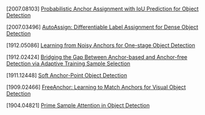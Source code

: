 [2007.08103] [Probabilistic Anchor Assignment with IoU
Prediction for Object Detection](https://arxiv.org/abs/2007.08103)

[2007.03496] [AutoAssign: Differentiable Label Assignment for Dense Object Detection
](https://arxiv.org/abs/2007.03496)

[1912.05086] [Learning from Noisy Anchors for One-stage Object Detection](https://arxiv.org/abs/1912.05086)

[1912.02424] [Bridging the Gap Between Anchor-based and Anchor-free Detection via
Adaptive Training Sample Selection](https://arxiv.org/abs/1912.02424)

[1911.12448] [Soft Anchor-Point Object Detection](https://arxiv.org/abs/1911.12448)

[1909.02466] [FreeAnchor: Learning to Match Anchors for Visual
Object Detection](https://arxiv.org/abs/1909.02466)

[1904.04821] [Prime Sample Attention in Object Detection](https://arxiv.org/abs/1904.04821)
